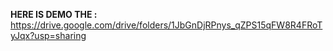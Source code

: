 **HERE IS DEMO THE :**  https://drive.google.com/drive/folders/1JbGnDjRPnys_qZPS15qFW8R4FRoTyJqx?usp=sharing 
